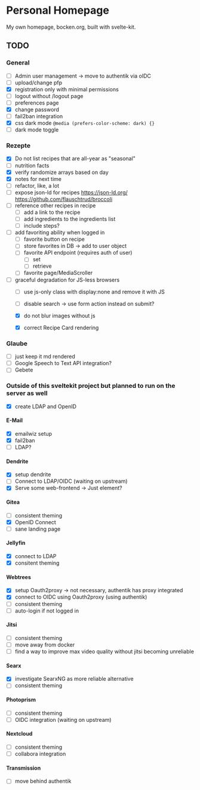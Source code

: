 # Personal Homepage

My own homepage, bocken.org, built with svelte-kit.

## TODO
### General
- [ ] Admin user management -> move to authentik via oIDC
- [ ] upload/change pfp
- [x] registration only with minimal permissions
- [ ] logout without /logout page
- [ ] preferences page
- [x] change password
- [ ] fail2ban integration
- [x] css dark mode `@media (prefers-color-scheme: dark) {}`
- [ ] dark mode toggle

### Rezepte
- [x] Do not list recipes that are all-year as "seasonal"
- [ ] nutrition facts
- [x] verify randomize arrays based on day
- [x] notes for next time
- [ ] refactor, like, a lot
- [ ] expose json-ld for recipes https://json-ld.org/ https://github.com/flauschtrud/broccoli
- [ ] reference other recipes in recipe
	- [ ] add a link to the recipe
	- [ ] add ingredients to the ingredients list
	- [ ] include steps?
- [ ] add favoriting ability when logged in
	- [ ] favorite button on recipe
	- [ ] store favorites in DB -> add to user object
	- [ ] favorite API endpoint (requires auth of user)
		- [ ] set
		- [ ] retrieve
	- [ ] favorite page/MediaScroller
- [ ] graceful degradation for JS-less browsers
	- [ ] use js-only class with display:none and remove it with JS
	- [ ] disable search -> use form action instead on submit?
	- [x] do not blur images without js
	- [x] correct Recipe Card rendering


### Glaube
- [ ] just keep it md rendered
- [ ] Google Speech to Text API integration?
- [ ] Gebete

### Outside of this sveltekit project but planned to run on the server as well
- [x] create LDAP and OpenID

#### E-Mail
- [x] emailwiz setup
- [x] fail2ban
- [ ] LDAP?

#### Dendrite
- [x] setup dendrite
- [ ] Connect to LDAP/OIDC (waiting on upstream)
- [x] Serve some web-frontend -> Just element?

#### Gitea
- [ ] consistent theming
- [x] OpenID Connect
- [ ] sane landing page

#### Jellyfin
- [x] connect to LDAP
- [x] consitent theming

#### Webtrees
- [x] setup Oauth2proxy -> not necessary, authentik has proxy integrated
- [x] connect to OIDC using Oauth2proxy (using authentik)
- [ ] consistent theming
- [ ] auto-login if not logged in

#### Jitsi
- [ ] consistent theming
- [ ] move away from docker
- [ ] find a way to improve max video quality without jitsi becoming unreliable

#### Searx
- [x] investigate SearxNG as more reliable alternative
- [ ] consistent theming

#### Photoprism
- [ ] consistent theming
- [ ] OIDC integration (waiting on upstream)

#### Nextcloud
- [ ] consistent theming
- [ ] collabora integration

#### Transmission
- [ ] move behind authentik
